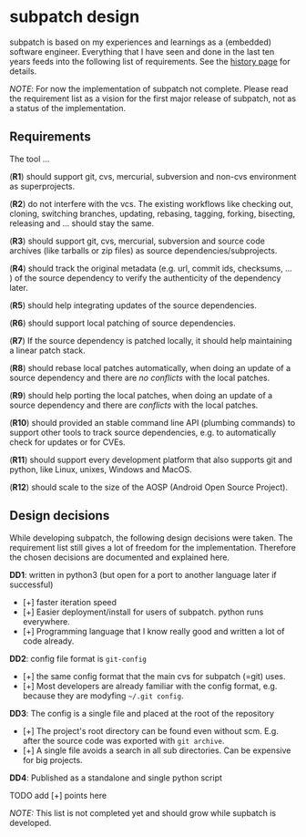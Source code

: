 # subpatch design

subpatch is based on my experiences and learnings as a (embedded) software
engineer. Everything that I have seen and done in the last ten years feeds into
the following list of requirements. See the [history page](history.md) for
details.

*NOTE*: For now the implementation of subpatch not complete. Please read the
requirement list as a vision for the first major release of subpatch, not as a
status of the implementation.


## Requirements

The tool …

(**R1**) should support git, cvs, mercurial, subversion and non-cvs environment
as superprojects.

(**R2**) do not interfere with the vcs. The existing workflows
like checking out, cloning, switching branches, updating, rebasing, tagging,
forking, bisecting, releasing and ... should stay the same.

(**R3**) should support git, cvs, mercurial, subversion and source
code archives (like tarballs or zip files) as source dependencies/subprojects.

(**R4**) should track the original metadata (e.g. url, commit ids,
checksums, ... ) of the source dependency to verify the authenticity of the
dependency later.

(**R5**) should help integrating updates of the source dependencies.

(**R6**) should support local patching of source dependencies.

(**R7**) If the source dependency is patched locally, it should help
maintaining a linear patch stack.

(**R8**) should rebase local patches automatically, when doing an update of a
source dependency and there are *no conflicts* with the local patches.

(**R9**) should help porting the local patches, when doing an update of a
source dependency and there are *conflicts* with the local patches.

(**R10**) should provided an stable command line API (plumbing commands) to
support other tools to track source dependencies, e.g. to automatically check
for updates or for CVEs.

(**R11**) should support every development platform that also supports git and
python, like Linux, unixes, Windows and MacOS.

(**R12**) should scale to the size of the AOSP (Android Open Source Project).


## Design decisions

While developing subpatch, the following design decisions were taken. The
requirement list still gives a lot of freedom for the implementation.
Therefore the chosen decisions are documented and explained here.

**DD1**: written in python3 (but open for a port to another language later if successful)

* [+] faster iteration speed
* [+] Easier deployment/install for users of subpatch. python runs everywhere.
* [+] Programming language that I know really good and written a lot of code
  already.

**DD2**: config file format is `git-config`

* [+] the same config format that the main cvs for subpatch (=git) uses.
* [+] Most developers are already familiar with the config format, e.g. because
  they are modyfing `~/.git config`.

**DD3**: The config is a single file and placed at the root of the repository

* [+] The project's root directory can be found even without scm. E.g. after
  the source code was exported with `git archive`.
* [+] A single file avoids a search in all sub directories. Can be expensive
  for big projects.

**DD4**: Published as a standalone and single python script

TODO add [+] points here



*NOTE:* This list is not completed yet and should grow while supbatch is developed.
